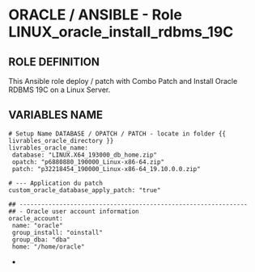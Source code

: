 # ORACLE / ANSIBLE - Role LINUX_oracle_install_rdbms_19C

## ROLE DEFINITION
This Ansible role deploy / patch with Combo Patch and Install Oracle RDBMS 19C on a Linux Server.



## VARIABLES NAME

```
# Setup Name DATABASE / OPATCH / PATCH - locate in folder {{ livrables_oracle_directory }}
livrables_oracle_name:
 database: "LINUX.X64_193000_db_home.zip"
 opatch: "p6880880_190000_Linux-x86-64.zip"
 patch: "p32218454_190000_Linux-x86-64_19.10.0.0.zip"

# --- Application du patch
custom_oracle_database_apply_patch: "true"

## ---------------------------------------------------------------
## - Oracle user account information
oracle_account: 
 name: "oracle"
 group_install: "oinstall"
 group_dba: "dba"
 home: "/home/oracle"
```





- 



